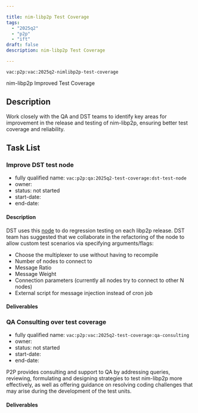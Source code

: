 ```yaml
---

title: nim-libp2p Test Coverage
tags:
  - "2025q2"
  - "p2p"
  - "ift"
draft: false
description: nim-libp2p Test Coverage

---
```


`vac:p2p:vac:2025q2-nimlibp2p-test-coverage`


nim-libp2p Improved Test Coverage

## Description
Work closely with the QA and DST teams to identify key areas for improvement in the release and testing of nim-libp2p,
ensuring better test coverage and reliability. 


## Task List

### Improve DST test node

* fully qualified name: `vac:p2p:qa:2025q2-test-coverage:dst-test-node`
* owner:
* status: not started
* start-date:
* end-date: 

#### Description
DST uses this [node](https://github.com/vacp2p/dst-gossipsub-test-node/blob/dockerized/main.nim) to do regression testing 
on each libp2p release. DST team has suggested that we collaborate in the refactoring of the node to allow custom test 
scenarios via specifying arguments/flags:
- Choose the multiplexer to use without having to recompile
- Number of nodes to connect to
- Message Ratio
- Message Weight
- Connection parameters (currently all nodes try to connect to other N nodes)
- External script for message injection instead of cron job

#### Deliverables



### QA Consulting over test coverage

* fully qualified name: `vac:p2p:vac:2025q2-test-coverage:qa-consulting`
* owner:
* status: not started
* start-date:
* end-date: 

P2P provides consulting and support to QA by addressing queries, reviewing, formulating and designing strategies to test 
nim-libp2p more effectively, as well as offering guidance on resolving coding challenges that may arise during the 
development of the test units.

#### Deliverables









